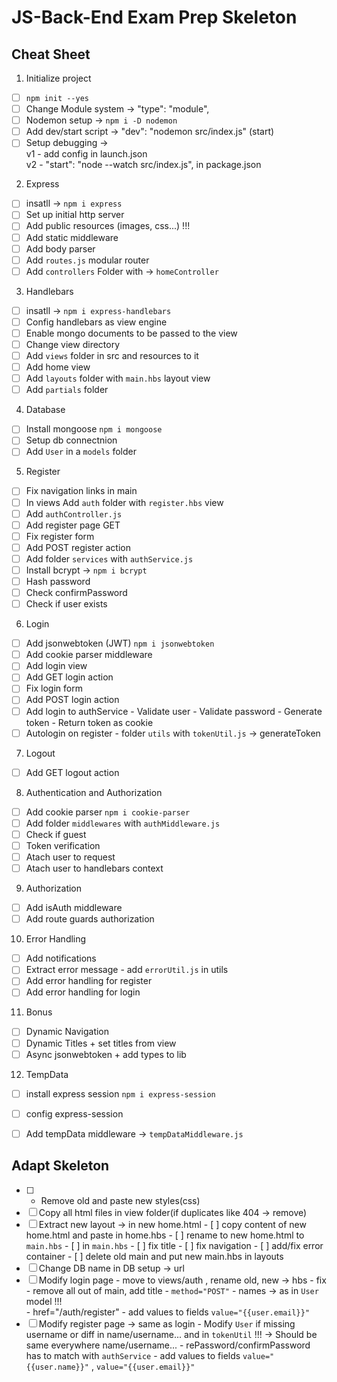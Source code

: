#  JS-Back-End Exam Prep Skeleton

##  Cheat Sheet

1.  Initialize project
 - [ ] `npm init --yes`
 - [ ] Change Module system -> "type": "module",
 - [ ] Nodemon setup ->  `npm i -D nodemon`   
 - [ ] Add dev/start script  ->   "dev": "nodemon src/index.js"  (start)      
 - [ ] Setup debugging  ->  
          v1  -  add config   in launch.json        
          v2  -  "start": "node --watch src/index.js",   in package.json
 
 2.  Express
 - [ ] insatll  ->    `npm i express`           
 - [ ] Set up initial http server         
 - [ ] Add public resources  (images, css...)  !!!
 - [ ] Add static middleware
 - [ ] Add body parser
 - [ ] Add `routes.js` modular router
 - [ ] Add `controllers` Folder with -> `homeController`

 3.  Handlebars
 - [ ] insatll  ->   `npm i express-handlebars`           
 - [ ] Config handlebars as view engine 
 - [ ] Enable mongo documents to be passed to the view
 - [ ] Change view directory
 - [ ] Add `views` folder in src and resources to it
 - [ ] Add home view
 - [ ] Add `layouts` folder with `main.hbs`  layout view
 - [ ] Add `partials` folder

 4.  Database
 - [ ] Install mongoose `npm i mongoose`
 - [ ] Setup db connectnion
 - [ ] Add `User` in a  `models` folder

 5. Register 
 - [ ] Fix navigation links in main
 - [ ] In views Add  `auth` folder with `register.hbs` view
 - [ ] Add `authController.js`
 - [ ] Add register page  GET
 - [ ] Fix register form 
 - [ ] Add POST register action 
 - [ ] Add folder `services` with `authService.js`
 - [ ] Install bcrypt ->  `npm i bcrypt`
 - [ ] Hash password
 - [ ] Check confirmPassword
 - [ ] Check if user exists

 6. Login
 - [ ] Add jsonwebtoken (JWT)  `npm i jsonwebtoken`
 - [ ] Add cookie parser middleware
 - [ ] Add login view 
 - [ ] Add GET login action
 - [ ] Fix login form
 - [ ] Add POST login action
 - [ ] Add login to authService
        - Validate user
        - Validate password
        - Generate token
        - Return token as cookie
 - [ ] Autologin on register 
        - folder `utils` with  `tokenUtil.js`  ->  generateToken

 7. Logout
 - [ ] Add GET logout action

 8. Authentication and Authorization
 - [ ] Add cookie parser  `npm i cookie-parser`
 - [ ] Add folder `middlewares` with `authMiddleware.js`
 - [ ] Check if guest
 - [ ] Token verification
 - [ ] Atach user to request
 - [ ] Atach user to handlebars context

 9. Authorization
 - [ ] Add isAuth middleware
 - [ ] Add route guards authorization

 10. Error Handling
 - [ ] Add notifications
 - [ ] Extract error message
        - add `errorUtil.js` in utils
 - [ ] Add error handling for register
 - [ ] Add error handling for login

 11. Bonus
 - [ ] Dynamic Navigation
 - [ ] Dynamic Titles + set titles from view
 - [ ] Async jsonwebtoken + add types to lib

 12. TempData
 - [ ] install express session `npm i express-session`
 - [ ] config express-session
 - [ ] Add tempData middleware ->  `tempDataMiddleware.js`


##  Adapt Skeleton
 - [ ] - Remove old and paste new styles(css)
 - [ ] Copy all html files in view folder(if duplicates like 404 -> remove)
 - [ ] Extract new layout -> in new home.html 
        - [ ] copy content of new home.html and paste in home.hbs
        - [ ] rename to new home.html to `main.hbs`
        - [ ] in `main.hbs`
            - [ ] fix title
            - [ ] fix navigation
            - [ ] add/fix error container
        - [ ] delete old main and put new main.hbs in layouts
 - [ ] Change DB name in DB setup -> url
 - [ ] Modify login page
        - move to views/auth , rename old, new -> hbs
        - fix 
           - remove all out of main, add title
           - `method="POST"`
           - names   ->  as in `User` model   !!!   
           - href="/auth/register"
           - add values to fields `value="{{user.email}}"`
 - [ ] Modify register page  ->  same as login
        -  Modify `User` if missing username or diff in name/username... and in  `tokenUtil`  !!!
               ->  Should be same everywhere  name/username...
        -  rePassword/confirmPassword has to match with `authService`
        -  add values to fields `value="{{user.name}}"` , `value="{{user.email}}"`
